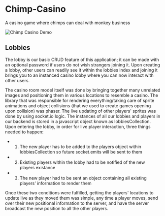 # Chimp-Casino
A casino game where chimps can deal with monkey business

![Chimp Casino Demo](demos/chimps-casino.gif)


## Lobbies

The lobby is our basic CRUD feature of this application; it can be made with an optional password if users do not wish strangers joining it. Upon creating a lobby, other users can readily see it within the lobbies index and joining it brings you to an instanced casino lobby where you can now interact with other users. 


The casino room model itself was done by bringing together many unrelated images and positioning them in various locations to resemble a casino. The library that was responsible for rendering everything/taking care of sprite animations and object collisions (that we used to create games opening upon collision) was phaser. The live updating of other players' sprites was done by using socket.io logic. The instances of all our lobbies and players in our backend is stored in a javascript object known as lobbiesCollection. Upon entering the lobby, in order for live player interaction, three things needed to happen: 

* 1. The new player has to be added to the players object within lobbiesCollection so future socket.emits will be sent to them
* 2. Existing players within the lobby had to be notified of the new players existance
* 3. The new player had to be sent an object containing all existing players' information to render them

Once these two conditions were fulfilled, getting the players' locations to update live as they moved them was simple, any time a player moves, send over their new positional information to the server, and have the server broadcast the new position to all the other players.

